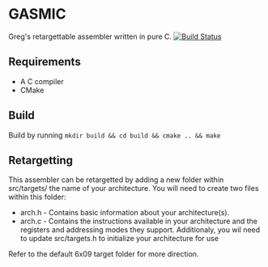 # GASMIC
Greg's retargettable assembler written in pure C.
[![Build Status](https://travis-ci.org/stuffandahalf/GASMIC.svg?branch=master)](https://travis-ci.org/stuffandahalf/GASMIC)

## Requirements
* A C compiler
* CMake

## Build
Build by running `mkdir build && cd build && cmake .. && make`

## Retargetting
This assembler can be retargetted by adding a new folder within src/targets/ the name of your architecture.
You will need to create two files within this folder:
* arch.h - Contains basic information about your architecture(s).
* arch.c - Contains the instructions available in your architecture and the registers and addressing modes they support.
Additionaly, you wil need to update src/targets.h to initialize your architecture for use

Refer to the default 6x09 target folder for more direction.
